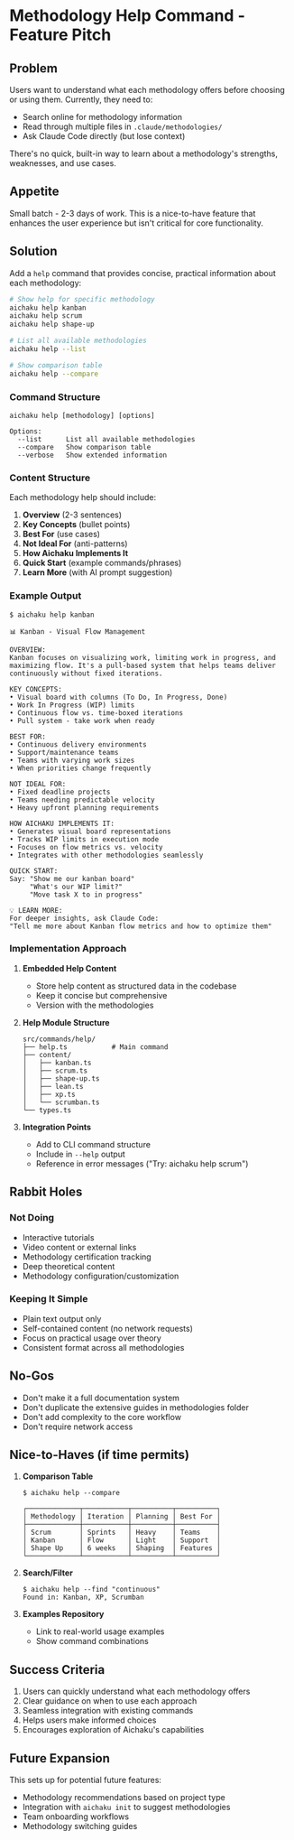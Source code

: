 # Methodology Help Command - Feature Pitch

## Problem

Users want to understand what each methodology offers before choosing or using
them. Currently, they need to:

- Search online for methodology information
- Read through multiple files in `.claude/methodologies/`
- Ask Claude Code directly (but lose context)

There's no quick, built-in way to learn about a methodology's strengths,
weaknesses, and use cases.

## Appetite

Small batch - 2-3 days of work. This is a nice-to-have feature that enhances the
user experience but isn't critical for core functionality.

## Solution

Add a `help` command that provides concise, practical information about each
methodology:

```bash
# Show help for specific methodology
aichaku help kanban
aichaku help scrum
aichaku help shape-up

# List all available methodologies
aichaku help --list

# Show comparison table
aichaku help --compare
```

### Command Structure

```
aichaku help [methodology] [options]

Options:
  --list      List all available methodologies
  --compare   Show comparison table
  --verbose   Show extended information
```

### Content Structure

Each methodology help should include:

1. **Overview** (2-3 sentences)
2. **Key Concepts** (bullet points)
3. **Best For** (use cases)
4. **Not Ideal For** (anti-patterns)
5. **How Aichaku Implements It**
6. **Quick Start** (example commands/phrases)
7. **Learn More** (with AI prompt suggestion)

### Example Output

```
$ aichaku help kanban

📊 Kanban - Visual Flow Management

OVERVIEW:
Kanban focuses on visualizing work, limiting work in progress, and
maximizing flow. It's a pull-based system that helps teams deliver
continuously without fixed iterations.

KEY CONCEPTS:
• Visual board with columns (To Do, In Progress, Done)
• Work In Progress (WIP) limits
• Continuous flow vs. time-boxed iterations
• Pull system - take work when ready

BEST FOR:
• Continuous delivery environments
• Support/maintenance teams
• Teams with varying work sizes
• When priorities change frequently

NOT IDEAL FOR:
• Fixed deadline projects
• Teams needing predictable velocity
• Heavy upfront planning requirements

HOW AICHAKU IMPLEMENTS IT:
• Generates visual board representations
• Tracks WIP limits in execution mode
• Focuses on flow metrics vs. velocity
• Integrates with other methodologies seamlessly

QUICK START:
Say: "Show me our kanban board"
     "What's our WIP limit?"
     "Move task X to in progress"

💡 LEARN MORE:
For deeper insights, ask Claude Code:
"Tell me more about Kanban flow metrics and how to optimize them"
```

### Implementation Approach

1. **Embedded Help Content**
   - Store help content as structured data in the codebase
   - Keep it concise but comprehensive
   - Version with the methodologies

2. **Help Module Structure**

   ```
   src/commands/help/
   ├── help.ts           # Main command
   ├── content/
   │   ├── kanban.ts
   │   ├── scrum.ts
   │   ├── shape-up.ts
   │   ├── lean.ts
   │   ├── xp.ts
   │   └── scrumban.ts
   └── types.ts
   ```

3. **Integration Points**
   - Add to CLI command structure
   - Include in `--help` output
   - Reference in error messages ("Try: aichaku help scrum")

## Rabbit Holes

### Not Doing

- Interactive tutorials
- Video content or external links
- Methodology certification tracking
- Deep theoretical content
- Methodology configuration/customization

### Keeping It Simple

- Plain text output only
- Self-contained content (no network requests)
- Focus on practical usage over theory
- Consistent format across all methodologies

## No-Gos

- Don't make it a full documentation system
- Don't duplicate the extensive guides in methodologies folder
- Don't add complexity to the core workflow
- Don't require network access

## Nice-to-Haves (if time permits)

1. **Comparison Table**

   ```
   $ aichaku help --compare

   ┌─────────────┬───────────┬──────────┬──────────┐
   │ Methodology │ Iteration │ Planning │ Best For │
   ├─────────────┼───────────┼──────────┼──────────┤
   │ Scrum       │ Sprints   │ Heavy    │ Teams    │
   │ Kanban      │ Flow      │ Light    │ Support  │
   │ Shape Up    │ 6 weeks   │ Shaping  │ Features │
   └─────────────┴───────────┴──────────┴──────────┘
   ```

2. **Search/Filter**

   ```
   $ aichaku help --find "continuous"
   Found in: Kanban, XP, Scrumban
   ```

3. **Examples Repository**
   - Link to real-world usage examples
   - Show command combinations

## Success Criteria

1. Users can quickly understand what each methodology offers
2. Clear guidance on when to use each approach
3. Seamless integration with existing commands
4. Helps users make informed choices
5. Encourages exploration of Aichaku's capabilities

## Future Expansion

This sets up for potential future features:

- Methodology recommendations based on project type
- Integration with `aichaku init` to suggest methodologies
- Team onboarding workflows
- Methodology switching guides
